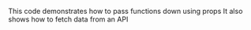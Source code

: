 This code demonstrates how to pass functions down using props
It also shows how to fetch data from an API
